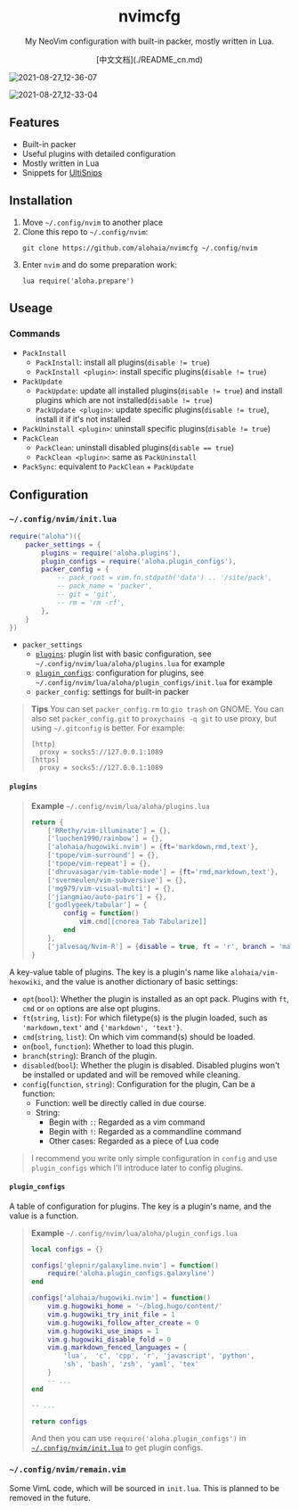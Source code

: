 <h1 align="center">nvimcfg</h1>

<p align="center">My NeoVim configuration with built-in packer, mostly written in Lua.</p>

<p align="center">[中文文档](./README_cn.md)</p>

![2021-08-27_12-36-07](https://user-images.githubusercontent.com/36324537/131072598-7969fcce-3e29-49f2-bdb1-9851ddfda637.png)

![2021-08-27_12-33-04](https://user-images.githubusercontent.com/36324537/131072714-1db0ed6d-c6ef-421d-9641-0720342230da.png)

## Features

- Built-in packer
- Useful plugins with detailed configuration
- Mostly written in Lua
- Snippets for [UltiSnips](https://github.com/SirVer/ultisnips)

## Installation

1. Move `~/.config/nvim` to another place
2. Clone this repo to `~/.config/nvim`:
    ```shell
    git clone https://github.com/alohaia/nvimcfg ~/.config/nvim
    ```
3. Enter `nvim` and do some preparation work:
    ```vimscript
    lua require('aloha.prepare')
    ```

## Useage

### Commands

- `PackInstall`
    - `PackInstall`: install all plugins(`disable != true`)
    - `PackInstall <plugin>`: install specific plugins(`disable != true`)
- `PackUpdate`
    - `PackUpdate`: update all installed plugins(`disable != true`) and install plugins which are not installed(`disable != true`)
    - `PackUpdate <plugin>`: update specific plugins(`disable != true`), install it if it's not installed
- `PackUninstall <plugin>`: uninstall specific plugins(`disable != true`)
- `PackClean`
    - `PackClean`: uninstall disabled plugins(`disable == true`)
    - `PackClean <plugin>`: same as `PackUninstall`
- `PackSync`: equivalent to `PackClean` + `PackUpdate`

## Configuration

### `~/.config/nvim/init.lua`

```lua
require("aloha")({
    packer_settings = {
        plugins = require('aloha.plugins'),
        plugin_configs = require('aloha.plugin_configs'),
        packer_config = {
            -- pack_root = vim.fn.stdpath('data') .. '/site/pack',
            -- pack_name = 'packer',
            -- git = 'git',
            -- rm = 'rm -rf',
        },
    }
})
```

- `packer_settings`
    - [`plugins`](#plugins): plugin list with basic configuration, see `~/.config/nvim/lua/aloha/plugins.lua` for example
    - [`plugin_configs`](#plugin_configs): configuration for plugins, see `~/.config/nvim/lua/aloha/plugin_configs/init.lua` for example
    - `packer_config`: settings for built-in packer

> **Tips** You can set `packer_config.rm` to `gio trash` on GNOME. You can also set `packer_config.git` to `proxychains -q git` to use proxy, but using `~/.gitconfig` is better. For example:
> ```dosini
> [http]
> 	proxy = socks5://127.0.0.1:1089
> [https]
> 	proxy = socks5://127.0.0.1:1089
> ```

#### `plugins`

> **Example** `~/.config/nvim/lua/aloha/plugins.lua`
> ```lua
> return {
>     ['RRethy/vim-illuminate'] = {},
>     ['luochen1990/rainbow'] = {},
>     ['alohaia/hugowiki.nvim'] = {ft='markdown,rmd,text'},
>     ['tpope/vim-surround'] = {},
>     ['tpope/vim-repeat'] = {},
>     ['dhruvasagar/vim-table-mode'] = {ft='rmd,markdown,text'},
>     ['svermeulen/vim-subversive'] = {},
>     ['mg979/vim-visual-multi'] = {},
>     ['jiangmiao/auto-pairs'] = {},
>     ['godlygeek/tabular'] = {
>         config = function()
>             vim.cmd[[cnorea Tab Tabularize]]
>         end
>     },
>     ['jalvesaq/Nvim-R'] = {disable = true, ft = 'r', branch = 'master'},
> }
> ```

A key-value table of plugins. The key is a plugin's name like `alohaia/vim-hexowiki`, and the value is another dictionary of basic settings:

- `opt`(`bool`): Whether the plugin is installed as an opt pack. Plugins with `ft`, `cmd` or `on` options are alse opt plugins.
- `ft`(`string`, `list`): For which filetype(s) is the plugin loaded, such as `'markdown,text'` and `{'markdown', 'text'}`.
- `cmd`(`string`, `list`): On which vim command(s) should be loaded.
- `on`(`bool`, `function`): Whether to load this plugin.
- `branch`(`string`): Branch of the plugin.
- `disabled`(`bool`): Whether the plugin is disabled. Disabled plugins won't be installed or updated and will be removed while cleaning.
- `config`(`function`, `string`): Configuration for the plugin, Can be a function:
    - Function: well be directly called in due course.
    - String:
        - Begin with `:`: Regarded as a vim command
        - Begin with `!`: Regarded as a commandline command
        - Other cases: Regarded as a piece of Lua code

> I recommend you write only simple configuration in `config` and use `plugin_configs` which I'll introduce later to config plugins.

#### `plugin_configs`

A table of configuration for plugins. The key is a plugin's name, and the value is a function.

> **Example**
> `~/.config/nvim/lua/aloha/plugin_configs.lua`
> ```lua
> local configs = {}
> 
> configs['glepnir/galaxyline.nvim'] = function()
>     require('aloha.plugin_configs.galaxyline')
> end
> 
> configs['alohaia/hugowiki.nvim'] = function()
>     vim.g.hugowiki_home = '~/blog.hugo/content/'
>     vim.g.hugowiki_try_init_file = 1
>     vim.g.hugowiki_follow_after_create = 0
>     vim.g.hugowiki_use_imaps = 1
>     vim.g.hugowiki_disable_fold = 0
>     vim.g.markdown_fenced_languages = {
>         'lua',  'c', 'cpp', 'r', 'javascript', 'python',
>         'sh', 'bash', 'zsh', 'yaml', 'tex'
>     }
>     -- ...
> end
> 
> -- ...
> 
> return configs
> ```
> And then you can use `require('aloha.plugin_configs')` in [`~/.config/nvim/init.lua`](#~/.config/nvim/init.lua) to get plugin configs.

### `~/.config/nvim/remain.vim`

Some VimL code, which will be sourced in `init.lua`. This is planned to be removed in the future.
